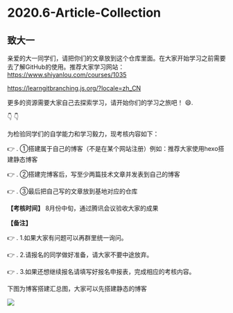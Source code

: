 # 2020.6-Article-Collection

## 致大一

亲爱的大一同学们，请把你们的文章放到这个仓库里面。在大家开始学习之前需要去了解GitHub的使用。推荐大家学习网站：https://www.shiyanlou.com/courses/1035

https://learngitbranching.js.org/?locale=zh_CN

更多的资源需要大家自己去探索学习，请开始你们的学习之旅吧！  :smile:.

:point_down:         	   :point_down:

为检验同学们的自学能力和学习毅力，现考核内容如下：

   
:point_right:    . ①搭建属于自己的博客（不是在某个网站注册）例如：推荐大家使用hexo搭建静态博客

:point_right:    . ②搭建完博客后，写至少两篇技术文章并发表到自己的博客

:point_right:    . ③最后把自己写的文章放到基地对应的仓库

**【考核时间】** 8月份中旬，通过腾讯会议验收大家的成果

**【备注】**

:point_right:    . 1.如果大家有问题可以再群里统一询问。

:point_right:    . 2.请报名的同学做好准备，请大家不要中途放弃。

:point_right:    . 3.如果还想继续报名请填写好报名申报表，完成相应的考核内容。

下图为博客搭建汇总图，大家可以先搭建静态的博客

![](https://img.vim-cn.com/f9/975cc8edad012fd6bb712fdbbc2d311d5309a4.png)



